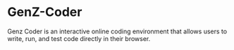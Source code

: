 # GenZ-Coder
Genz Coder is an interactive online coding environment that allows users to write, run, and test code directly in their browser.
